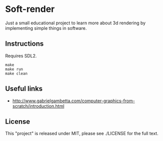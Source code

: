
Soft-render
===========

Just a small educational project to learn more about 3d rendering by
implementing simple things in software.

Instructions
------------

Requires SDL2.

```
make
make run
make clean
```

Useful links
------------

* http://www.gabrielgambetta.com/computer-graphics-from-scratch/introduction.html

License
-------

This "project" is released under MIT, please see ./LICENSE for the full
text.

